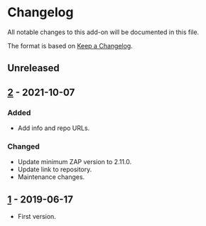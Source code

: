 # Changelog
All notable changes to this add-on will be documented in this file.

The format is based on [Keep a Changelog](https://keepachangelog.com/en/1.0.0/).

## Unreleased


## [2] - 2021-10-07
### Added
- Add info and repo URLs.

### Changed
- Update minimum ZAP version to 2.11.0.
- Update link to repository.
- Maintenance changes.

## [1] - 2019-06-17

- First version.

[2]: https://github.com/zaproxy/zap-extensions/releases/allinonenotes-v2
[1]: https://github.com/zaproxy/zap-extensions/releases/allinonenotes-v1
